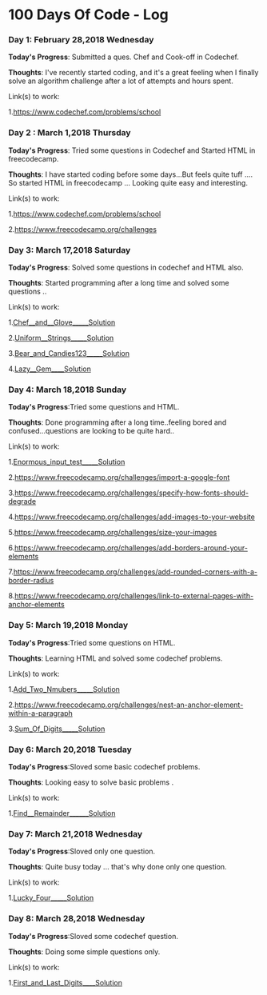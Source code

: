# 100 Days Of Code - Log

### Day 1: February 28,2018 Wednesday

**Today's Progress**: Submitted a ques. Chef and Cook-off in Codechef.

**Thoughts**: I've recently started coding, and it's a great feeling when I finally solve an algorithm challenge after a lot of attempts and hours spent.
 
Link(s) to work:

1.https://www.codechef.com/problems/school

### Day 2 : March 1,2018 Thursday 
 
 **Today's Progress**: Tried some questions in Codechef and Started HTML in freecodecamp.
 
 **Thoughts**: I have started coding before some days...But feels quite tuff .... So started HTML in freecodecamp ... Looking quite easy and interesting.

Link(s) to work: 

1.https://www.codechef.com/problems/school

2.https://www.freecodecamp.org/challenges

### Day 3: March 17,2018 Saturday

 **Today's Progress**: Solved some questions in codechef and HTML also.
 
 **Thoughts**: Started programming after a long time and solved some questions ..

Link(s) to work: 

1.[Chef__and__Glove](https://www.codechef.com/problems/CHEGLOVE)[_____Solution](https://github.com/Hanuvendra/Codechef-PRACTICE/blob/master/Beginner-problens/chefandglove.py)

2.[Uniform__Strings](https://www.codechef.com/problems/STRLBP)[_____Solution](https://github.com/Hanuvendra/Codechef-PRACTICE/blob/master/Beginner-problens/Uniform%20Strings.py)

3.[Bear_and_Candies123](https://www.codechef.com/problems/CANDY123)[_____Solution](https://github.com/Hanuvendra/Codechef-PRACTICE/blob/master/Beginner-problens/BearandCandies123.py)

4.[Lazy__Gem](https://www.codechef.com/problems/TALAZY)[____Solution](https://github.com/Hanuvendra/Codechef-PRACTICE/blob/master/Beginner-problens/LazyJem.py)

### Day 4: March 18,2018 Sunday 

**Today's Progress**:Tried some questions and HTML.

**Thoughts**: Done programming after a long time..feeling bored and confused...questions are looking to be quite hard..

Link(s) to work:

1.[Enormous_input_test](https://www.codechef.com/problems/INTEST)[_____Solution](https://github.com/Hanuvendra/Codechef-PRACTICE/blob/master/Beginner-problens/EnormousInputTest.py)

2.https://www.freecodecamp.org/challenges/import-a-google-font

3.https://www.freecodecamp.org/challenges/specify-how-fonts-should-degrade

4.https://www.freecodecamp.org/challenges/add-images-to-your-website

5.https://www.freecodecamp.org/challenges/size-your-images

6.https://www.freecodecamp.org/challenges/add-borders-around-your-elements

7.https://www.freecodecamp.org/challenges/add-rounded-corners-with-a-border-radius

8.https://www.freecodecamp.org/challenges/link-to-external-pages-with-anchor-elements

### Day 5: March 19,2018 Monday

**Today's Progress**:Tried some questions on HTML.

**Thoughts**: Learning HTML and solved some codechef problems. 

Link(s) to work:

1.[Add_Two_Nmubers](https://www.codechef.com/problems/FLOW001)[_____Solution](https://github.com/Hanuvendra/Codechef-PRACTICE/blob/master/Beginner-problens/AddTwoNumbers.py)

2.https://www.freecodecamp.org/challenges/nest-an-anchor-element-within-a-paragraph

3.[Sum_Of_Digits](https://www.codechef.com/problems/FLOW006)[_____Solution](https://github.com/Hanuvendra/Codechef-PRACTICE/blob/master/Beginner-problens/SumofDigits.py)

### Day 6: March 20,2018 Tuesday

**Today's Progress**:Sloved some basic codechef problems.

**Thoughts**: Looking easy to solve basic problems . 

Link(s) to work:

1.[Find__Remainder](https://www.codechef.com/problems/FLOW002)[______Solution](https://github.com/Hanuvendra/Codechef-PRACTICE/blob/master/Beginner-problens/FindRemainder.py)

### Day 7: March 21,2018 Wednesday

**Today's Progress**:Sloved only one question.

**Thoughts**: Quite busy today ... that's why done only one question. 

Link(s) to work:

1.[Lucky_Four](https://www.codechef.com/problems/LUCKFOUR)[_____Solution](https://github.com/Hanuvendra/Codechef-PRACTICE/blob/master/Beginner-problens/LuckyFour.py) 

### Day 8: March 28,2018 Wednesday

**Today's Progress**:Sloved some codechef question.

**Thoughts**: Doing some simple questions only. 

Link(s) to work:

1.[First_and_Last_Digits](https://www.codechef.com/problems/FLOW004)[____Solution](https://github.com/Hanuvendra/Codechef-PRACTICE/blob/master/Beginner-problens/FirstandLastDigit.py)
